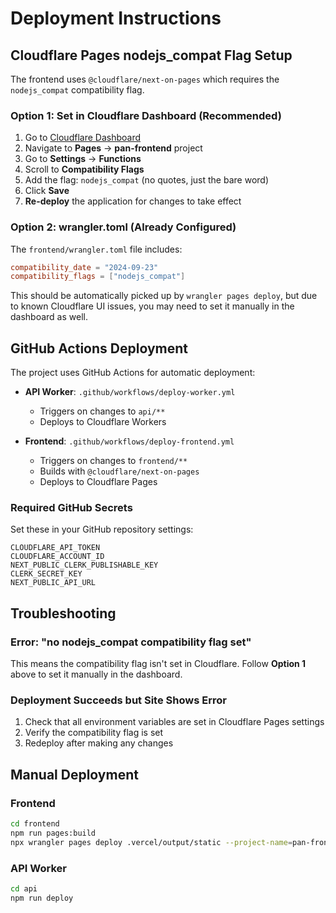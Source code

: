 # Deployment Instructions

## Cloudflare Pages nodejs_compat Flag Setup

The frontend uses `@cloudflare/next-on-pages` which requires the `nodejs_compat` compatibility flag.

### Option 1: Set in Cloudflare Dashboard (Recommended)

1. Go to [Cloudflare Dashboard](https://dash.cloudflare.com)
2. Navigate to **Pages** → **pan-frontend** project
3. Go to **Settings** → **Functions**
4. Scroll to **Compatibility Flags**
5. Add the flag: `nodejs_compat` (no quotes, just the bare word)
6. Click **Save**
7. **Re-deploy** the application for changes to take effect

### Option 2: wrangler.toml (Already Configured)

The `frontend/wrangler.toml` file includes:
```toml
compatibility_date = "2024-09-23"
compatibility_flags = ["nodejs_compat"]
```

This should be automatically picked up by `wrangler pages deploy`, but due to known Cloudflare UI issues, you may need to set it manually in the dashboard as well.

## GitHub Actions Deployment

The project uses GitHub Actions for automatic deployment:

- **API Worker**: `.github/workflows/deploy-worker.yml`
  - Triggers on changes to `api/**`
  - Deploys to Cloudflare Workers

- **Frontend**: `.github/workflows/deploy-frontend.yml`
  - Triggers on changes to `frontend/**`
  - Builds with `@cloudflare/next-on-pages`
  - Deploys to Cloudflare Pages

### Required GitHub Secrets

Set these in your GitHub repository settings:

```
CLOUDFLARE_API_TOKEN
CLOUDFLARE_ACCOUNT_ID
NEXT_PUBLIC_CLERK_PUBLISHABLE_KEY
CLERK_SECRET_KEY
NEXT_PUBLIC_API_URL
```

## Troubleshooting

### Error: "no nodejs_compat compatibility flag set"

This means the compatibility flag isn't set in Cloudflare. Follow **Option 1** above to set it manually in the dashboard.

### Deployment Succeeds but Site Shows Error

1. Check that all environment variables are set in Cloudflare Pages settings
2. Verify the compatibility flag is set
3. Redeploy after making any changes

## Manual Deployment

### Frontend
```bash
cd frontend
npm run pages:build
npx wrangler pages deploy .vercel/output/static --project-name=pan-frontend
```

### API Worker
```bash
cd api
npm run deploy
```
